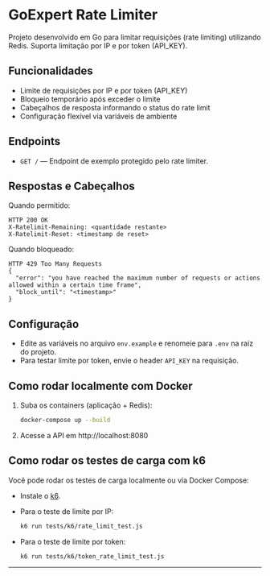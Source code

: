 
# GoExpert Rate Limiter

Projeto desenvolvido em Go para limitar requisições (rate limiting) utilizando Redis. Suporta limitação por IP e por token (API_KEY).

## Funcionalidades

- Limite de requisições por IP e por token (API_KEY)
- Bloqueio temporário após exceder o limite
- Cabeçalhos de resposta informando o status do rate limit
- Configuração flexível via variáveis de ambiente

## Endpoints

- `GET /` — Endpoint de exemplo protegido pelo rate limiter.

## Respostas e Cabeçalhos

Quando permitido:
```
HTTP 200 OK
X-Ratelimit-Remaining: <quantidade restante>
X-Ratelimit-Reset: <timestamp de reset>
```

Quando bloqueado:
```
HTTP 429 Too Many Requests
{
  "error": "you have reached the maximum number of requests or actions allowed within a certain time frame",
  "block_until": "<timestamp>"
}
```

## Configuração

- Edite as variáveis no arquivo `env.example` e renomeie para `.env` na raiz do projeto.
- Para testar limite por token, envie o header `API_KEY` na requisição.

## Como rodar localmente com Docker

1. Suba os containers (aplicação + Redis):
   ```sh
   docker-compose up --build
   ```
2. Acesse a API em http://localhost:8080

## Como rodar os testes de carga com k6

Você pode rodar os testes de carga localmente ou via Docker Compose:

- Instale o [k6](https://grafana.com/docs/k6/latest/set-up/install-k6/).

- Para o teste de limite por IP:
  ```sh
  k6 run tests/k6/rate_limit_test.js
  ```

- Para o teste de limite por token:
  ```sh
  k6 run tests/k6/token_rate_limit_test.js
  ```

---
